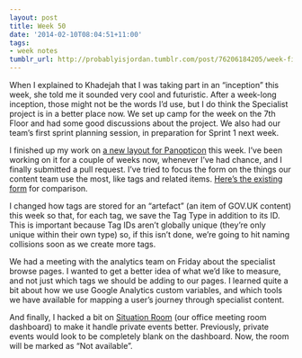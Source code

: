 ```yaml
---
layout: post
title: Week 50
date: '2014-02-10T08:04:51+11:00'
tags:
- week notes
tumblr_url: http://probablyisjordan.tumblr.com/post/76206184205/week-fifty
---
```

<p>When I explained to Khadejah that I was taking part in an &ldquo;inception&rdquo; this week, she told me it sounded very cool and futuristic. After a week-long inception, those might not be the words I&rsquo;d use, but I do think the Specialist project is in a better place now. We set up camp for the week on the 7th Floor and had some good discussions about the project. We also had our team&rsquo;s first sprint planning session, in preparation for Sprint 1 next week.</p>

<p>I finished up my work on <a href="http://www.flickr.com/photos/jordanh14/12428969783/">a new layout for Panopticon</a> this week. I&rsquo;ve been working on it for a couple of weeks now, whenever I&rsquo;ve had chance, and I finally submitted a pull request. I&rsquo;ve tried to focus the form on the things our content team use the most, like tags and related items. <a href="http://www.flickr.com/photos/jordanh14/12428992015/in/photostream/">Here&rsquo;s the existing form</a> for comparison.</p>

<p>I changed how tags are stored for an &ldquo;artefact&rdquo; (an item of GOV.UK content) this week so that, for each tag, we save the Tag Type in addition to its ID. This is important because Tag IDs aren&rsquo;t globally unique (they&rsquo;re only unique within their own type) so, if this isn&rsquo;t done, we&rsquo;re going to hit naming collisions soon as we create more tags.</p>

<p>We had a meeting with the analytics team on Friday about the specialist browse pages. I wanted to get a better idea of what we&rsquo;d like to measure, and not just which tags we should be adding to our pages. I learned quite a bit about how we use Google Analytics custom variables, and which tools we have available for mapping a user&rsquo;s journey through specialist content.</p>

<p>And finally, I hacked a bit on <a href="https://github.com/JordanHatch/situation-room">Situation Room</a> (our office meeting room dashboard) to make it handle private events better. Previously, private events would look to be completely blank on the dashboard. Now, the room will be marked as &ldquo;Not available&rdquo;.</p>
